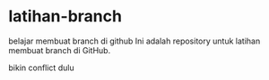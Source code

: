 # latihan-branch
belajar membuat branch di github
Ini adalah repository untuk latihan membuat branch di GitHub.

bikin conflict dulu
